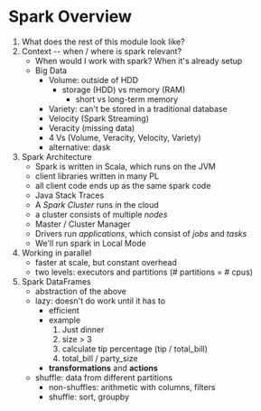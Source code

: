 # Spark Overview

1. What does the rest of this module look like?
2. Context -- when / where is spark relevant?
    - When would I work with spark? When it's already setup
    - Big Data
        - Volume: outside of HDD
            - storage (HDD) vs memory (RAM)
                - short vs long-term memory
        - Variety: can't be stored in a traditional database
        - Velocity (Spark Streaming)
        - Veracity (missing data)
        - 4 Vs (Volume, Veracity, Velocity, Variety)
        - alternative: dask
3. Spark Architecture
    - Spark is written in Scala, which runs on the JVM
    - client libraries written in many PL
    - all client code ends up as the same spark code
    - Java Stack Traces
    - A *Spark Cluster* runs in the cloud
    - a cluster consists of multiple *nodes*
    - Master / Cluster Manager
    - Drivers run *applications*, which consist of *jobs* and *tasks*
    - We'll run spark in Local Mode
4. Working in parallel
    - faster at scale, but constant overhead
    - two levels: executors and partitions (# partitions = # cpus)
5. Spark DataFrames
    - abstraction of the above
    - lazy: doesn't do work until it has to
        - efficient
        - example
            1. Just dinner
            1. size > 3
            1. calculate tip percentage (tip / total_bill)
            1. total_bill / party_size
        - **transformations** and **actions**
    - shuffle: data from different partitions
        - non-shuffles: arithmetic with columns, filters
        - shuffle: sort, groupby
